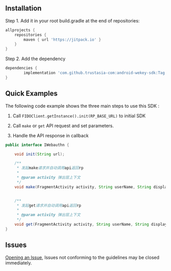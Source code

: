 ## Installation

Step 1. Add it in your root build.gradle at the end of repositories:

```groovy
allprojects {
    repositories {
        maven { url 'https://jitpack.io' }
    }
}
```

Step 2. Add the dependency
```groovy
dependencies {
        implementation 'com.github.trustasia-com:android-wekey-sdk:Tag'
}
```

## Quick Examples

The following code example shows the three main steps to use this SDK :

1. Call `FIDOClient.getInstance().init(RP_BASE_URL)` to initial SDK

2. Call `make` or `get` API request and set parameters.

3. Handle the API response in callback


```java
public interface IWebauthn {

    void init(String url);

    /**
     * 发起make请求并自动调用api返回rp
     *
     * @param activity 弹出层上下文
     */
    void make(FragmentActivity activity, String userName, String displayName, boolean rk, Callback<String> callback);


    /**
     * 发起get请求并自动调用api返回rp
     *
     * @param activity 弹出层上下文
     */
    void get(FragmentActivity activity, String userName, String displayName, boolean rk, Callback<String> callback);
}
```

## Issues
[Opening an Issue](https://github.com/trustasia-com/android-wekey-sdk/issues/new), Issues not conforming to the guidelines may be closed immediately.
